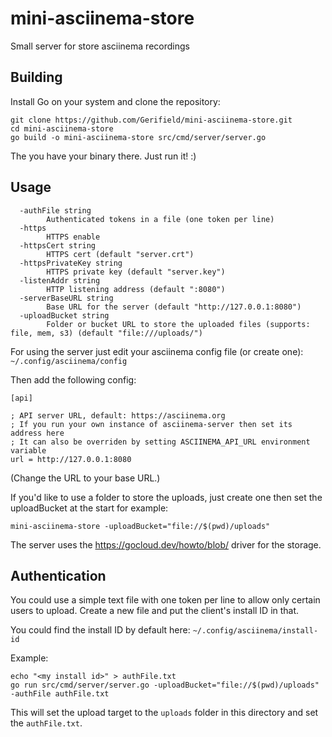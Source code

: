 # mini-asciinema-store
Small server for store asciinema recordings

## Building

Install Go on your system and clone the repository:

```
git clone https://github.com/Gerifield/mini-asciinema-store.git
cd mini-asciinema-store
go build -o mini-asciinema-store src/cmd/server/server.go
```

The you have your binary there. Just run it! :)

## Usage

```
  -authFile string
    	Authenticated tokens in a file (one token per line)
  -https
    	HTTPS enable
  -httpsCert string
    	HTTPS cert (default "server.crt")
  -httpsPrivateKey string
    	HTTPS private key (default "server.key")
  -listenAddr string
    	HTTP listening address (default ":8080")
  -serverBaseURL string
    	Base URL for the server (default "http://127.0.0.1:8080")
  -uploadBucket string
    	Folder or bucket URL to store the uploaded files (supports: file, mem, s3) (default "file:///uploads/")
```

For using the server just edit your asciinema config file (or create one): `~/.config/asciinema/config`

Then add the following config:

```
[api]

; API server URL, default: https://asciinema.org
; If you run your own instance of asciinema-server then set its address here
; It can also be overriden by setting ASCIINEMA_API_URL environment variable
url = http://127.0.0.1:8080
```

(Change the URL to your base URL.)


If you'd like to use a folder to store the uploads, just create one then set the uploadBucket at the start for example:

`mini-asciinema-store -uploadBucket="file://$(pwd)/uploads"`

The server uses the https://gocloud.dev/howto/blob/ driver for the storage.

## Authentication

You could use a simple text file with one token per line to allow only certain users to upload.
Create a new file and put the client's install ID in that.

You could find the install ID by default here: `~/.config/asciinema/install-id`

Example:

```
echo "<my install id>" > authFile.txt
go run src/cmd/server/server.go -uploadBucket="file://$(pwd)/uploads" -authFile authFile.txt
```

This will set the upload target to the `uploads` folder in this directory and set the `authFile.txt`.